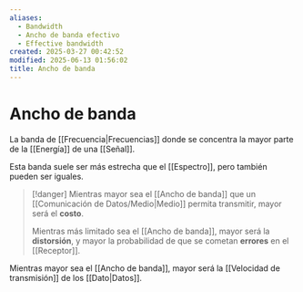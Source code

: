 ```yaml
---
aliases:
  - Bandwidth
  - Ancho de banda efectivo
  - Effective bandwidth
created: 2025-03-27 00:42:52
modified: 2025-06-13 01:56:02
title: Ancho de banda
---
```


# Ancho de banda

La banda de [[Frecuencia|Frecuencias]] donde se concentra la mayor parte de la [[Energía]] de una [[Señal]].

Esta banda suele ser más estrecha que el [[Espectro]], pero también pueden ser iguales.

> [!danger]
> Mientras mayor sea el [[Ancho de banda]] que un [[Comunicación de Datos/Medio|Medio]] permita transmitir, mayor será el **costo**.
> 
> Mientras más limitado sea el [[Ancho de banda]], mayor será la **distorsión**, y mayor la probabilidad de que se cometan **errores** en el [[Receptor]].

Mientras mayor sea el [[Ancho de banda]], mayor será la [[Velocidad de transmisión]] de los [[Dato|Datos]].
